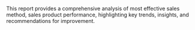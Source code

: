 This report provides a comprehensive analysis of most effective sales method, sales product performance, highlighting key trends, insights, and recommendations for improvement.
